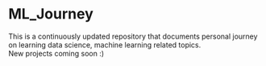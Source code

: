 # ML_Journey
This is a continuously updated repository that documents personal journey on learning data science, machine learning related topics.<br>
New projects coming soon :)</br>

